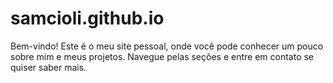 # samcioli.github.io
Bem-vindo! Este é o meu site pessoal, onde você pode conhecer um pouco sobre mim e meus projetos. Navegue pelas seções e entre em contato se quiser saber mais.
